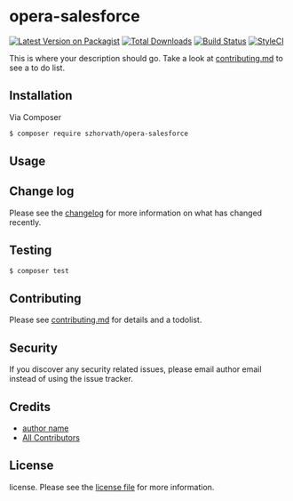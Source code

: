 # opera-salesforce

[![Latest Version on Packagist][ico-version]][link-packagist]
[![Total Downloads][ico-downloads]][link-downloads]
[![Build Status][ico-travis]][link-travis]
[![StyleCI][ico-styleci]][link-styleci]

This is where your description should go. Take a look at [contributing.md](contributing.md) to see a to do list.

## Installation

Via Composer

``` bash
$ composer require szhorvath/opera-salesforce
```

## Usage

## Change log

Please see the [changelog](changelog.md) for more information on what has changed recently.

## Testing

``` bash
$ composer test
```

## Contributing

Please see [contributing.md](contributing.md) for details and a todolist.

## Security

If you discover any security related issues, please email author email instead of using the issue tracker.

## Credits

- [author name][link-author]
- [All Contributors][link-contributors]

## License

license. Please see the [license file](license.md) for more information.

[ico-version]: https://img.shields.io/packagist/v/szhorvath/opera-salesforce.svg?style=flat-square
[ico-downloads]: https://img.shields.io/packagist/dt/szhorvath/opera-salesforce.svg?style=flat-square
[ico-travis]: https://img.shields.io/travis/szhorvath/opera-salesforce/master.svg?style=flat-square
[ico-styleci]: https://styleci.io/repos/12345678/shield

[link-packagist]: https://packagist.org/packages/szhorvath/opera-salesforce
[link-downloads]: https://packagist.org/packages/szhorvath/opera-salesforce
[link-travis]: https://travis-ci.org/szhorvath/opera-salesforce
[link-styleci]: https://styleci.io/repos/12345678
[link-author]: https://github.com/szhorvath
[link-contributors]: ../../contributors
